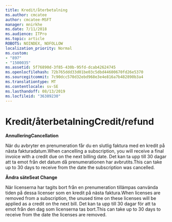```yaml
---
title: Kredit/återbetalning
ms.author: cmcatee
author: cmcatee-MSFT
manager: mnirkhe
ms.date: 7/11/2018
ms.audience: ITPro
ms.topic: article
ROBOTS: NOINDEX, NOFOLLOW
localization_priority: Normal
ms.custom:
- "897"
- "1500035"
ms.assetid: 5f76890d-3f85-430b-95fd-dcab42624745
ms.openlocfilehash: 72b765ddd33d01be03c5dbd44600670fd26e5370
ms.sourcegitcommit: 7c90dcc570d32ebd968e3e4e816a7b482890b3a4
ms.translationtype: MT
ms.contentlocale: sv-SE
ms.lasthandoff: 08/13/2019
ms.locfileid: "36389230"
---
```

# <a name="creditrefund"></a><span data-ttu-id="cf545-102">Kredit/återbetalning</span><span class="sxs-lookup"><span data-stu-id="cf545-102">Credit/refund</span></span>

<span data-ttu-id="cf545-103">**Annullering**</span><span class="sxs-lookup"><span data-stu-id="cf545-103">**Cancellation**</span></span>
  
<span data-ttu-id="cf545-104">När du avbryter en prenumeration får du en slutlig faktura med en kredit på nästa fakturadatum.</span><span class="sxs-lookup"><span data-stu-id="cf545-104">When cancelling a subscription, you will receive a final invoice with a credit due on the next billing date.</span></span> <span data-ttu-id="cf545-105">Det kan ta upp till 30 dagar att ta emot från det datum då prenumerationen har avbrutits.</span><span class="sxs-lookup"><span data-stu-id="cf545-105">This can take up to 30 days to receive from the date the subscription was cancelled.</span></span>
  
<span data-ttu-id="cf545-106">**Ändra säte**</span><span class="sxs-lookup"><span data-stu-id="cf545-106">**Seat Change**</span></span>
  
<span data-ttu-id="cf545-107">När licenserna har tagits bort från en prenumeration tillämpas oanvända tiden på dessa licenser som en kredit på nästa faktura.</span><span class="sxs-lookup"><span data-stu-id="cf545-107">When licenses are removed from a subscription, the unused time on these licenses will be applied as a credit on the next bill.</span></span> <span data-ttu-id="cf545-108">Det kan ta upp till 30 dagar för att ta emot från den dag som licenserna tas bort.</span><span class="sxs-lookup"><span data-stu-id="cf545-108">This can take up to 30 days to receive from the date the licenses are removed.</span></span>